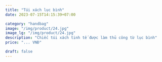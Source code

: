 ```yaml
---
title: "Túi xách lục bình"
date: 2023-07-15T14:15:39+07:00

category: "handbag" 
image: "/img/product/24.jpg"
image_lg: "/img/product/24.jpg"
description: "Chiếc túi xách tinh tế được làm thủ công từ lục bình"
price: "... VNĐ"

draft: false
---
```


